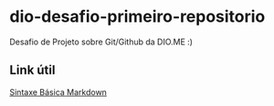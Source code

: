 # dio-desafio-primeiro-repositorio
Desafio de Projeto sobre Git/Github da DIO.ME
:)

## Link útil
[Sintaxe Básica Markdown](https://www.markdownguide.org/basic-syntax/)
